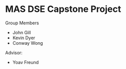 # MAS DSE Capstone Project

Group Members
* John Gill
* Kevin Dyer  
* Conway Wong

Advisor:
* Yoav Freund
